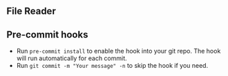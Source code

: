 ## File Reader

## Pre-commit hooks
  - Run `pre-commit install` to enable the hook into your git repo. The hook will run automatically for each commit.
  - Run `git commit -m "Your message" -n` to skip the hook if you need.
